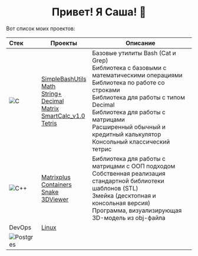<div align=center>
  
# Привет! Я Саша! 👋

</div>

Вот список моих проектов:

| Стек | Проекты | Описание |
| :--- | --- | --- |
| ![C](https://img.shields.io/badge/c-%2300599C.svg?style=for-the-badge&logo=c&logoColor=white) | [SimpleBashUtils](https://github.com/Shyrasya/SimpleBashUtils)<br> [Math](https://github.com/Shyrasya/Math)<br> [String+](https://github.com/Shyrasya/Stringplus)<br> [Decimal](https://github.com/Shyrasya/Decimal)<br> [Matrix](https://github.com/Shyrasya/Matrix)<br> [SmartCalc_v1.0](https://github.com/Shyrasya/SmartCalc_v1.0)<br> [Tetris](https://github.com/Shyrasya/Tetris) | Базовые утилиты Bash (Cat и Grep)<br> Библиотека с базовыми с математическими операциями<br> Библиотека по работе со строками<br> Библиотека для работы с типом Decimal<br> Библиотека для работы с матрицами<br> Расширенный обычный и кредитный калькулятор<br> Консольный классический тетрис |
| ![C++](https://img.shields.io/badge/c++-%2300599C.svg?style=for-the-badge&logo=c%2B%2B&logoColor=white) | [Matrixplus](https://github.com/Shyrasya/Matrixplus)<br> [Containers](https://github.com/Shyrasya/Containers)<br> [Snake](https://github.com/Shyrasya/Snake)<br> [3DViewer](https://github.com/Shyrasya/3DViewer) | Библиотека для работы с матрицами с ООП подходом<br> Собственная реализация стандартной библиотеки шаблонов (STL) <br> Змейка (десктопная и консольная версия)<br> Программа, визуализирующая 3D-модель из obj-файла |
| DevOps| [Linux](https://github.com/Shyrasya/Linux) |
| ![Postgres](https://img.shields.io/badge/postgres-%23316192.svg?style=for-the-badge&logo=postgresql&logoColor=white) | |

<!--
**Shyrasya/Shyrasya** is a ✨ _special_ ✨ repository because its `README.md` (this file) appears on your GitHub profile.

Here are some ideas to get you started:

- 🔭 I’m currently working on ...
- 🌱 I’m currently learning ...
- 👯 I’m looking to collaborate on ...
- 🤔 I’m looking for help with ...
- 💬 Ask me about ...
- 📫 How to reach me: ...
- 😄 Pronouns: ...
- ⚡ Fun fact: ...
-->
